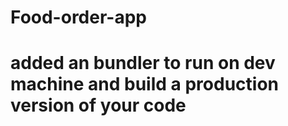 # Food-order-app

# added an bundler to run on dev machine and build a production version of your code
